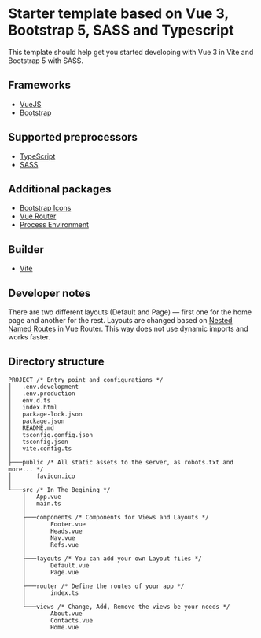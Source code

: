 # Starter template based on Vue 3, Bootstrap 5, SASS and Typescript

This template should help get you started developing with Vue 3 in Vite and Bootstrap 5 with SASS.

## Frameworks

- [VueJS](https://vuejs.org/guide/quick-start.html)
- [Bootstrap](https://getbootstrap.com/docs/5.3/getting-started/introduction/)

## Supported preprocessors

- [TypeScript](https://www.typescriptlang.org/docs/handbook/intro.html)
- [SASS](https://sass-lang.com/documentation/)

## Additional packages

- [Bootstrap Icons](https://icons.getbootstrap.com/)
- [Vue Router](https://router.vuejs.org/guide/)
- [Process Environment](https://vitejs.dev/guide/env-and-mode.html)

## Builder

- [Vite](https://vitejs.dev/guide/)

## Developer notes

There are two different layouts (Default and Page) — first one for the home page and another for the rest. Layouts are changed based on [Nested Named Routes](https://router.vuejs.org/guide/essentials/nested-routes.html#nested-named-routes) in Vue Router. This way does not use dynamic imports and works faster.

## Directory structure

```
PROJECT /* Entry point and configurations */
│   .env.development
│   .env.production
│   env.d.ts
│   index.html
│   package-lock.json
│   package.json
│   README.md
│   tsconfig.config.json
│   tsconfig.json
│   vite.config.ts
│
├───public /* All static assets to the server, as robots.txt and more... */
│       favicon.ico
│
└───src /* In The Begining */
    │   App.vue
    │   main.ts
    │
    ├───components /* Components for Views and Layouts */
    │       Footer.vue
    │       Heads.vue
    │       Nav.vue
    │       Refs.vue
    │
    ├───layouts /* You can add your own Layout files */
    │       Default.vue
    │       Page.vue
    │
    ├───router /* Define the routes of your app */
    │       index.ts
    │
    └───views /* Change, Add, Remove the views be your needs */
            About.vue
            Contacts.vue
            Home.vue
```